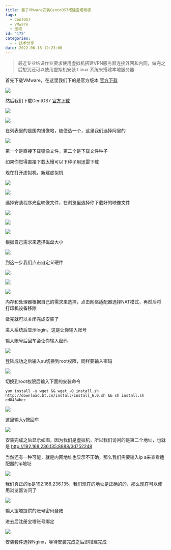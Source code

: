 ```yaml
---
title: 基于VMware安装CentoOS7搭建宝塔面板
tags:
  - CentOS7
  - VMware
  - 宝塔
id: '175'
categories:
  - - 技术分享
date: 2022-06-18 12:23:00
---
```


> 最近专业结课作业要求使用虚拟机搭建VPN服务器连接外网和内网，做完之后想到还可以使用虚拟机安装 Linux 系统来搭建本地服务器

首先下载VMware，在这里我们下的是官方版本 [官方下载](https://www.vmware.com/cn/products/workstation-pro/workstation-pro-evaluation.html)

![](https://image.x1anyu.cn/PicGO/202206211100667.png)

然后我们下载CentOS7 [官方下载](https://www.centos.org/download/)

![](https://image.x1anyu.cn/PicGO/202206211207362.png)

![](https://image.x1anyu.cn/PicGO/202206211206686.png)

在列表里的是国内镜像站，随便选一个，这里我们选择阿里的

![](https://image.x1anyu.cn/PicGO/202206211211370.png)

第一个是直接下载镜像文件，第二个是下载文件种子

如果你觉得直接下载太慢可以下种子用迅雷下载

现在打开虚拟机，新建虚拟机

![](https://image.x1anyu.cn/PicGO/202206211213534.png)

![](https://image.x1anyu.cn/PicGO/202206211214262.png)

选择安装程序光盘映像文件，在浏览里选择你下载好的映像文件

![](https://image.x1anyu.cn/PicGO/202206211216143.png)

![](https://image.x1anyu.cn/PicGO/202206211217334.png)

![](https://image.x1anyu.cn/PicGO/202206211218357.png)

根据自己需求来选择磁盘大小

![](https://image.x1anyu.cn/PicGO/202206211219930.png)

到这一步我们点击自定义硬件

![](https://image.x1anyu.cn/PicGO/202206211220968.png)

![](https://image.x1anyu.cn/PicGO/202206211220967.png)

![](https://image.x1anyu.cn/PicGO/202206211244926.png)

内存和处理器根据自己的需求来选择，点击网络适配器选择NAT模式，再然后将打印机设备移除

做完就可以关闭完成安装了

进入系统后显示login，这是让你输入账号

输入账号后回车会让你输入密码

![](https://image.x1anyu.cn/PicGO/202206211257842.png)

登陆成功之后输入su切换到root权限，同样要输入密码

![](https://image.x1anyu.cn/PicGO/202206211328719.png)

切换到root权限后输入下面的安装命令

```
yum install -y wget && wget -O install.sh http://download.bt.cn/install/install_6.0.sh && sh install.sh ed8484bec
```

![](https://image.x1anyu.cn/PicGO/202206211333216.png)

这里输入y按回车

![](https://image.x1anyu.cn/PicGO/202206211341487.png)

安装完成之后显示如图，因为我们是虚拟机，所以我们访问的是第二个地址，也就是 http://192.168.236.135:8888/3d752248

当然还有一种可能，就是内网地址也显示不正确，那么我们需要输入ip a来查看适配器的ip地址

![](https://image.x1anyu.cn/PicGO/202206211339348.png)

我们真正的ip是192.168.236.135，我们现在的地址是正确的的，那么现在可以使用浏览器访问了

![](https://image.x1anyu.cn/PicGO/202206211346343.png)

输入宝塔提供的账号密码登陆

进去后注册宝塔账号绑定

![](https://image.x1anyu.cn/PicGO/202206211353790.png)

安装套件选择Nginx，等待安装完成之后即搭建完成